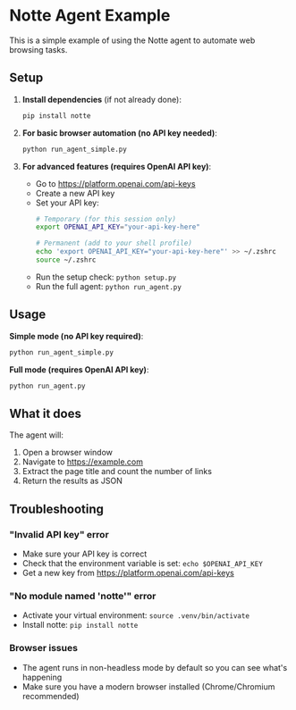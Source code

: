 # Notte Agent Example

This is a simple example of using the Notte agent to automate web browsing tasks.

## Setup

1. **Install dependencies** (if not already done):
   ```bash
   pip install notte
   ```

2. **For basic browser automation (no API key needed)**:
   ```bash
   python run_agent_simple.py
   ```

3. **For advanced features (requires OpenAI API key)**:
   - Go to https://platform.openai.com/api-keys
   - Create a new API key
   - Set your API key:
     ```bash
     # Temporary (for this session only)
     export OPENAI_API_KEY="your-api-key-here"
     
     # Permanent (add to your shell profile)
     echo 'export OPENAI_API_KEY="your-api-key-here"' >> ~/.zshrc
     source ~/.zshrc
     ```
   - Run the setup check: `python setup.py`
   - Run the full agent: `python run_agent.py`

## Usage

**Simple mode (no API key required)**:
```bash
python run_agent_simple.py
```

**Full mode (requires OpenAI API key)**:
```bash
python run_agent.py
```

## What it does

The agent will:
1. Open a browser window
2. Navigate to https://example.com
3. Extract the page title and count the number of links
4. Return the results as JSON

## Troubleshooting

### "Invalid API key" error
- Make sure your API key is correct
- Check that the environment variable is set: `echo $OPENAI_API_KEY`
- Get a new key from https://platform.openai.com/api-keys

### "No module named 'notte'" error
- Activate your virtual environment: `source .venv/bin/activate`
- Install notte: `pip install notte`

### Browser issues
- The agent runs in non-headless mode by default so you can see what's happening
- Make sure you have a modern browser installed (Chrome/Chromium recommended)
